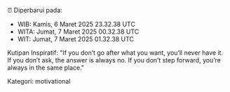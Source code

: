 ⏰ Diperbarui pada:
- WIB: Kamis, 6 Maret 2025 23.32.38 UTC
- WITA: Jumat, 7 Maret 2025 00.32.38 UTC
- WIT: Jumat, 7 Maret 2025 01.32.38 UTC

Kutipan Inspiratif:
"If you don’t go after what you want, you’ll never have it. If you don’t ask, the answer is always no. If you don’t step forward, you’re always in the same place."


Kategori: motivational

